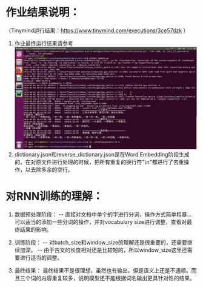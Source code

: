 # 作业结果说明：
（Tinymind运行结果：https://www.tinymind.com/executions/3ce57dzk ）

1. 作业最终运行结果请参考 ![Results](Results.png)
2. dictionary.json和reverse_dictionary.json是在Word Embedding阶段生成的。在对原文件进行处理的时候，把所有重复的换行符"\n"都进行了去重操作，以去除多余的空行。


# 对RNN训练的理解：
1. 数据预处理阶段： 
-- 直接对文档中单个的字进行分词，操作方式简单粗暴...可以适当的添加一些分词的操作，并对vocabulary size进行调整，查看对最终结果的影响。

2. 训练阶段：
-- 对batch_size和window_size的理解还是很重要的，还需要继续加深。
-- 由于古文的长度相对还是比较短的，所以window_size这里还需要进行适当的调整。

3. 最终结果：
最终结果不是很理想，虽然也有输出，但是语义上还是不通顺。而且三个词的内容重复较多，说明模型还不能根据词名输出更具针对性的结果。
